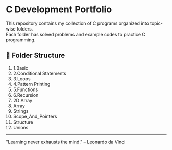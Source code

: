 ﻿# C Development Portfolio

This repository contains my collection of C programs organized into topic-wise folders.  
Each folder has solved problems and example codes to practice C programming.

## 📂 Folder Structure
1. 1.Basic
2. 2.Conditional Statements
3. 3.Loops
4. 4.Pattern Printing
5. 5.Functions
6. 6.Recursion
7. 2D Array
8. Array
9. Strings
10. Scope_And_Pointers
11. Structure
12. Unions

---
"Learning never exhausts the mind." – Leonardo da Vinci


